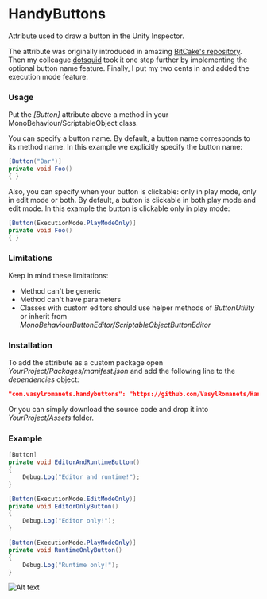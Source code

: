 # HandyButtons
Attribute used to draw a button in the Unity Inspector.

The attribute was originally introduced in amazing [BitCake's repository](https://bitbucket.org/bitcake-studio/bitstrap). Then my colleague [dotsquid](https://github.com/dotsquid) took it one step further by implementing the optional 
button name feature. Finally, I put my two cents in and added the execution mode feature.

### Usage
Put the *[Button]* attribute above a method in your MonoBehaviour/ScriptableObject class.

You can specify a button name. By default, a button name corresponds to its method name.
In this example we explicitly specify the button name:
```csharp
[Button("Bar")]
private void Foo()
{ }
```

Also, you can specify when your button is clickable: only in play mode, only in edit mode or both.
By default, a button is clickable in both play mode and edit mode.
In this example the button is clickable only in play mode:
```csharp
[Button(ExecutionMode.PlayModeOnly)]
private void Foo()
{ }
```

### Limitations
Keep in mind these limitations:
* Method can't be generic
* Method can't have parameters
* Classes with custom editors should use helper methods of *ButtonUtility* or inherit from *MonoBehaviourButtonEditor/ScriptableObjectButtonEditor*

### Installation
To add the attribute as a custom package open *YourProject/Packages/manifest.json* and add the following line to the *dependencies* object:
```json
"com.vasylromanets.handybuttons": "https://github.com/VasylRomanets/HandyButtons.git#upm"
```
Or you can simply download the source code and drop it into *YourProject/Assets* folder.

### Example
```csharp
[Button]
private void EditorAndRuntimeButton()
{
    Debug.Log("Editor and runtime!");
}

[Button(ExecutionMode.EditModeOnly)]
private void EditorOnlyButton()
{
    Debug.Log("Editor only!");
}

[Button(ExecutionMode.PlayModeOnly)]
private void RuntimeOnlyButton()
{
    Debug.Log("Runtime only!");
}
```
![Alt text](https://github.com/VasylRomanets/HandyButtons/blob/images/Buttons.gif)
